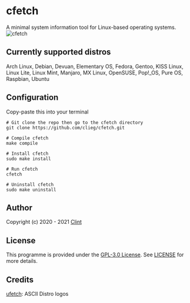 # cfetch
A minimal system information tool for Linux-based operating systems.
![cfetch](https://clieg.github.io/images/cfetch.png)


## Currently supported distros
Arch Linux, Debian, Devuan, Elementary OS, Fedora, Gentoo, KISS Linux, Linux Lite, Linux Mint, Manjaro, MX Linux, OpenSUSE, Pop!_OS, Pure OS, Raspbian, Ubuntu


## Configuration
Copy-paste this into your terminal
```
# Git clone the repo then go to the cfetch directory
git clone https://github.com/clieg/cfetch.git

# Compile cfetch
make compile

# Install cfetch
sudo make install

# Run cfetch
cfetch

# Uninstall cfetch
sudo make uninstall
```


## Author
Copyright (c) 2020 - 2021 [Clint](https://github.com/clieg)


## License
This programme is provided under the [GPL-3.0 License](https://github.com/clieg/coffeetch/blob/master/LICENSE). See [LICENSE](https://github.com/clieg/coffeetch/blob/master/LICENSE) for more details.


## Credits
[ufetch](https://gitlab.com/jschx/ufetch/): ASCII Distro logos
